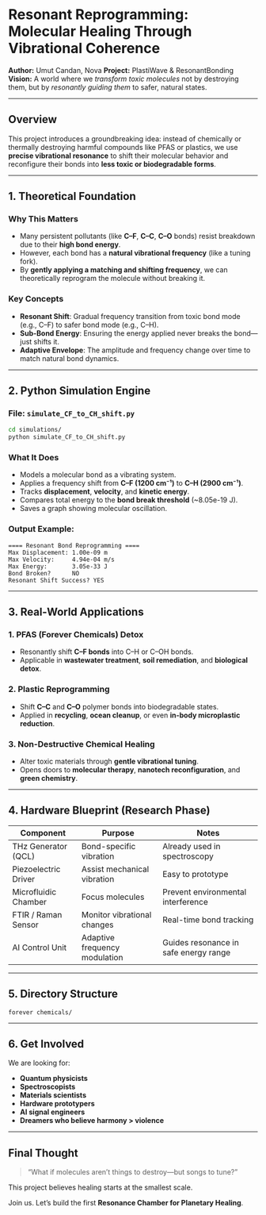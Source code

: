 # Resonant Reprogramming: Molecular Healing Through Vibrational Coherence

**Author:** Umut Candan, Nova 
**Project:** PlastiWave & ResonantBonding  
**Vision:** A world where we *transform toxic molecules* not by destroying them, but by *resonantly guiding them* to safer, natural states.

---

## Overview

This project introduces a groundbreaking idea: instead of chemically or thermally destroying harmful compounds like PFAS or plastics, we use **precise vibrational resonance** to shift their molecular behavior and reconfigure their bonds into **less toxic or biodegradable forms**.

---

## 1. Theoretical Foundation

### Why This Matters
- Many persistent pollutants (like **C–F**, **C–C**, **C–O** bonds) resist breakdown due to their **high bond energy**.
- However, each bond has a **natural vibrational frequency** (like a tuning fork).
- By **gently applying a matching and shifting frequency**, we can theoretically reprogram the molecule without breaking it.

### Key Concepts
- **Resonant Shift**: Gradual frequency transition from toxic bond mode (e.g., C–F) to safer bond mode (e.g., C–H).
- **Sub-Bond Energy**: Ensuring the energy applied never breaks the bond—just shifts it.
- **Adaptive Envelope**: The amplitude and frequency change over time to match natural bond dynamics.

---

## 2. Python Simulation Engine

### File: `simulate_CF_to_CH_shift.py`
```bash
cd simulations/
python simulate_CF_to_CH_shift.py
```

### What It Does
- Models a molecular bond as a vibrating system.
- Applies a frequency shift from **C–F (1200 cm⁻¹)** to **C–H (2900 cm⁻¹)**.
- Tracks **displacement**, **velocity**, and **kinetic energy**.
- Compares total energy to the **bond break threshold** (~8.05e-19 J).
- Saves a graph showing molecular oscillation.

### Output Example:
```
==== Resonant Bond Reprogramming ====
Max Displacement: 1.00e-09 m
Max Velocity:     4.94e-04 m/s
Max Energy:       3.05e-33 J
Bond Broken?      NO
Resonant Shift Success? YES
```

---

## 3. Real-World Applications

### 1. **PFAS (Forever Chemicals) Detox**
- Resonantly shift **C–F bonds** into C–H or C–OH bonds.
- Applicable in **wastewater treatment**, **soil remediation**, and **biological detox**.

### 2. **Plastic Reprogramming**
- Shift **C–C** and **C–O** polymer bonds into biodegradable states.
- Applied in **recycling**, **ocean cleanup**, or even **in-body microplastic reduction**.

### 3. **Non-Destructive Chemical Healing**
- Alter toxic materials through **gentle vibrational tuning**.
- Opens doors to **molecular therapy**, **nanotech reconfiguration**, and **green chemistry**.

---

## 4. Hardware Blueprint (Research Phase)

| Component              | Purpose                        | Notes                                  |
|------------------------|--------------------------------|----------------------------------------|
| THz Generator (QCL)    | Bond-specific vibration        | Already used in spectroscopy           |
| Piezoelectric Driver   | Assist mechanical vibration    | Easy to prototype                      |
| Microfluidic Chamber   | Focus molecules                | Prevent environmental interference     |
| FTIR / Raman Sensor    | Monitor vibrational changes    | Real-time bond tracking                |
| AI Control Unit        | Adaptive frequency modulation  | Guides resonance in safe energy range  |

---

## 5. Directory Structure

```
forever chemicals/
```

---

## 6. Get Involved

We are looking for:
- **Quantum physicists**
- **Spectroscopists**
- **Materials scientists**
- **Hardware prototypers**
- **AI signal engineers**
- **Dreamers who believe harmony > violence**

---

## Final Thought

> “What if molecules aren’t things to destroy—but songs to tune?”

This project believes healing starts at the smallest scale.

Join us. Let’s build the first **Resonance Chamber for Planetary Healing**.
